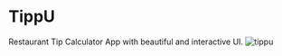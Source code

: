 # TippU
Restaurant Tip Calculator App with beautiful and interactive UI.
![tippu](https://user-images.githubusercontent.com/93070877/228857904-8be498c3-7001-4ddd-8996-f02f05931807.jpg)
